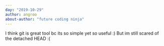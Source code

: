 ```yaml
---
day: "2019-10-29"
author: angroo
about-author: "future coding ninja"
---
```


I think git is great tool bc its so simple yet so useful :) But im still scared of the detached HEAD :(
